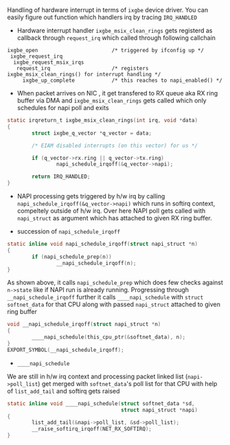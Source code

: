 Handling of hardware interrupt in terms of `ixgbe` device driver. You can easily figure out function which handlers irq by tracing `IRQ_HANDLED`

- Hardware interrupt handler `ixgbe_msix_clean_rings` gets registerd as callback through `request_irq` which called through following callchain
```
ixgbe_open                        /* triggered by ifconfig up */ 
 ixgbe_request_irq  
  ixgbe_request_msix_irqs
   request_irq                    /* registers  ixgbe_msix_clean_rings() for interrupt handling */
     ixgbe_up_complete            /* this reaches to napi_enabled() */

```



- When packet arrives on NIC , it get transfered to RX queue aka RX ring buffer via DMA and `ixgbe_msix_clean_rings` gets called which only schedules for napi poll and exits 

```c
static irqreturn_t ixgbe_msix_clean_rings(int irq, void *data)
{
        struct ixgbe_q_vector *q_vector = data;

        /* EIAM disabled interrupts (on this vector) for us */

        if (q_vector->rx.ring || q_vector->tx.ring)
                napi_schedule_irqoff(&q_vector->napi);

        return IRQ_HANDLED;
}
```

- NAPI processing gets triggered by h/w irq by calling `napi_schedule_irqoff(&q_vector->napi)` which runs in softirq context, compeltely outside of h/w irq. Over here NAPI poll gets called with `napi_struct` as argument which has attached to given RX ring buffer.

- succession of  `napi_schedule_irqoff`
```c
static inline void napi_schedule_irqoff(struct napi_struct *n)
{
        if (napi_schedule_prep(n))
                __napi_schedule_irqoff(n);
}
```
As shown above, it calls `napi_schedule_prep` which does few checks against `n->state` like if NAPI run is already running. Progressing through `__napi_schedule_irqoff` further it calls `____napi_schedule` with `struct softnet_data` for that CPU along with passed `napi_struct` attached to given ring buffer
```c
void __napi_schedule_irqoff(struct napi_struct *n)
{
        ____napi_schedule(this_cpu_ptr(&softnet_data), n);
}
EXPORT_SYMBOL(__napi_schedule_irqoff);
```

- `____napi_schedule`

We are still in h/w irq context and processing packet linked list (`napi->poll_list`) get merged with `softnet_data`'s poll list for that CPU with help of `list_add_tail` and softirq gets raised

```c
static inline void ____napi_schedule(struct softnet_data *sd,
                                     struct napi_struct *napi)
{
        list_add_tail(&napi->poll_list, &sd->poll_list);
        __raise_softirq_irqoff(NET_RX_SOFTIRQ);
}
```



